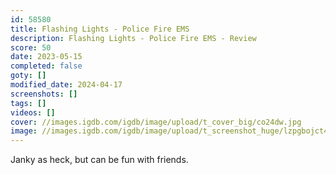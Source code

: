 ```yaml
---
id: 58580
title: Flashing Lights - Police Fire EMS
description: Flashing Lights - Police Fire EMS - Review
score: 50
date: 2023-05-15
completed: false
goty: []
modified_date: 2024-04-17
screenshots: []
tags: []
videos: []
cover: //images.igdb.com/igdb/image/upload/t_cover_big/co24dw.jpg
image: //images.igdb.com/igdb/image/upload/t_screenshot_huge/lzpgbojct414iqn3n7im.jpg
---
```

Janky as heck, but can be fun with friends.